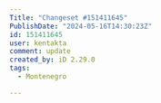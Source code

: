 ```yaml
---
Title: "Changeset #151411645"
PublishDate: "2024-05-16T14:30:23Z"
id: 151411645
user: kentakta
comment: update
created_by: iD 2.29.0
tags:
  - Montenegro

---
```

